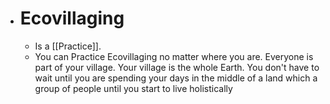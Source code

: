 - # Ecovillaging
	- Is a [[Practice]].
	- You can Practice Ecovillaging no matter where you are. Everyone is part of your village. Your village is the whole Earth. You don't have to wait until you are spending your days in the middle of a land which a group of people  until you start to live holistically